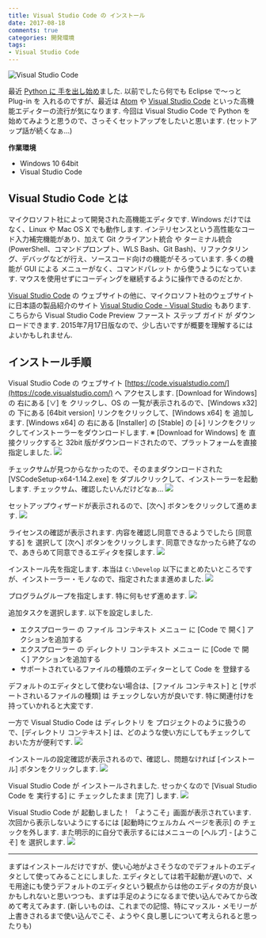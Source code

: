 ```yaml
---
title: Visual Studio Code の インストール
date: 2017-08-18
comments: true
categories: 開発環境
tags:
- Visual Studio Code
---
```


![](/images/vscode/visual-studio-code.png "Visual Studio Code")

最近 [Python に 手を出し始め](/2017/07/25/Python-3.6-64bitのインストール/)ました. 以前でしたら何でも Eclipse で～っと Plug-in を 入れるのですが、最近は [Atom](https://atom.io/) や [Visual Studio Code](https://code.visualstudio.com/) といった高機能エディターの流行が気になります. 今回は Visual Studio Code で Python を 始めてみようと思うので、さっそくセットアップをしたいと思います. (セットアップ話が続くなぁ...)

**作業環境**
- Windows 10 64bit
- Visual Studio Code


## Visual Studio Code とは
マイクロソフト社によって開発された高機能エディタです. Windows だけではなく、Linux や Mac OS X でも動作します.
インテリセンスという高性能なコード入力補完機能があり、加えて Git クライアント統合 や ターミナル統合(PowerShell、コマンドプロンプト、WLS Bash、Git Bash)、リファクタリング、デバッグなどが行え、ソースコード向けの機能がそろっています.
多くの機能が GUI による メニューがなく、コマンドパレット から使うようになっています. マウスを使用せずにコーディングを継続するように操作できるのだとか.

[Visual Studio Code](https://code.visualstudio.com/) の ウェブサイトの他に、マイクロソフト社のウェブサイトに日本語の製品紹介のサイト [Visual Studio Code - Visual Studio](https://www.microsoft.com/ja-jp/dev/products/code-vs.aspx) もあります. こちらから Visual Studio Code Preview ファースト ステップ ガイド が ダウンロードできます. 2015年7月17日版なので、少し古いですが概要を理解するにはよいかもしれません.


## インストール手順
Visual Studio Code の ウェブサイト [https://code.visualstudio.com/](https://code.visualstudio.com/) へ アクセスします.
[Download for Windows] の 右にある [∨] を クリックし、OS の 一覧が表示されるので、[Windows x32] の 下にある [64bit version] リンクをクリックして、[Windows x64] を 追加します.
[Windows x64] の 右にある [Installer] の [Stable] の [↓] リンクをクリックしてインストーラーをダウンロードします.
※ [Download for Windows] を 直接クリックすると 32bit 版がダウンロードされたので、プラットフォームを直接指定しました.
![](/images/vscode/install/01.png)

チェックサムが見つからなかったので、そのままダウンロードされた [VSCodeSetup-x64-1.14.2.exe] を ダブルクリックして、インストーラーを起動します.
チェックサム、確認したいんだけどなぁ...
![](/images/vscode/install/02.png)

セットアップウィザードが表示されるので、[次へ] ボタンをクリックして進めます.
![](/images/vscode/install/03.png)

ライセンスの確認が表示されます. 内容を確認し同意できるようでしたら [同意する] を 選択して [次へ] ボタンをクリックします.
同意できなかったら終了なので、あきらめて同意できるエディタを探します.
![](/images/vscode/install/04.png)

インストール先を指定します.
本当は `C:\Develop` 以下にまとめたいところですが、インストーラー・モノなので、指定されたまま進めました.
![](/images/vscode/install/05.png)

プログラムグループを指定します. 特に何もせず進めます.
![](/images/vscode/install/06.png)

追加タスクを選択します. 以下を設定しました.
- エクスプローラー の ファイル コンテキスト メニュー に [Code で 開く] アクションを追加する
- エクスプローラー の ディレクトリ コンテキスト メニュー に [Code で 開く] アクションを追加する
- サポートされているファイルの種類のエディターとして Code を 登録する

デフォルトのエディタとして使わない場合は、[ファイル コンテキスト] と [サポートされいるファイルの種類] は チェックしない方が良いです. 特に関連付けを持っていかれると大変です.

一方で Visual Studio Code は ディレクトリ を プロジェクトのように扱うので、[ディレクトリ コンテキスト] は、どのような使い方にしてもチェックしておいた方が便利です.
![](/images/vscode/install/07.png)

インストールの設定確認が表示されるので、確認し、問題なければ [インストール] ボタンをクリックします.
![](/images/vscode/install/08.png)

Visual Studio Code が インストールされました. せっかくなので [Visual Studio Code を 実行する] に チェックしたまま [完了] します.
![](/images/vscode/install/09.png)

Visual Studio Code が 起動しました！
「ようこそ」画面が表示されています. 次回から表示しないようにするには [起動時にウェルカム ページを表示] の チェックを外します. また明示的に自分で表示するにはメニューの [ヘルプ] - [ようこそ] を 選択します.
![](/images/vscode/install/10.png)



- - - -
まずはインストールだけですが、使い心地がよさそうなのでデフォルトのエディタとして使ってみることにしました.
エディタとしては若干起動が遅いので、メモ用途にも使うデフォルトのエディタという観点からは他のエディタの方が良いかもしれないと思いつつも、まずは手足のようになるまで使い込んでみてから改めて考えてみます. (新しいものは、これまでの記憶、特にマッスル・メモリーが上書きされるまで使い込んでこそ、ようやく良し悪しについて考えられると思ったりも)
